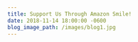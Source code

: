 ```yaml
---
title: Support Us Through Amazon Smile!
date: 2018-11-14 18:00:00 -0600
blog_image_path: /images/blog1.jpg
---
```

